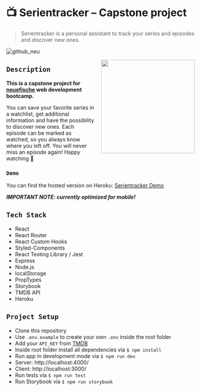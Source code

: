 # 📺 Serientracker – Capstone project

> Serientracker is a personal assistant to track your series and episodes and discover new ones.

![github_neu](https://user-images.githubusercontent.com/82408272/124651069-c6688300-de9a-11eb-8769-02ad0ec0fabd.png)

<img align="right" src="https://user-images.githubusercontent.com/82408272/124649262-8c967d00-de98-11eb-81c2-aa266f65b952.gif" alt="" width="250" style="margin-left:16px;"/>

## `Description`

**This is a capstone project for [neuefische](https://www.neuefische.de/) web development bootcamp.**

You can save your favorite series in a watchlist, get additional information and have the possibility to discover new ones. Each episode can be marked as watched, so you always know where you left off. You will never miss an episode again! Happy watching 🍿

### `Demo`
You can find the hosted version on Heroku: [Serientracker Demo](https://serientracker.herokuapp.com/)

***IMPORTANT NOTE: currently optimized for mobile!***


## `Tech Stack`

- React
- React Router
- React Custom Hooks
- Styled-Components
- React Testing Library / Jest
- Express
- Node.js
- localStorage
- PropTypes
- Storybook
- TMDB API
- Heroku

## `Project Setup`

- Clone this repository
- Use `.env.example` to create your own `.env` inside the root folder
- Add your `API_KEY` from [TMDB](https://www.themoviedb.org/)
- Inside root folder install all dependencies via `$ npm install`
- Run app in development mode via `$ npm run dev`
- Server: http://localhost:4000/
- Client: http://localhost:3000/
- Run tests via `$ npm run test`
- Run Storybook via `$ npm run storybook`
